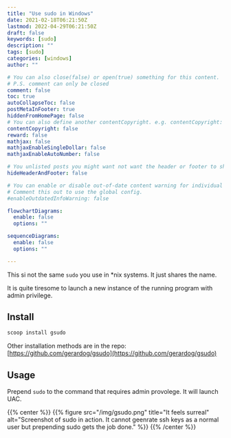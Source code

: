 ```yaml
---
title: "Use sudo in Windows"
date: 2021-02-18T06:21:50Z
lastmod: 2022-04-29T06:21:50Z
draft: false 
keywords: [sudo]
description: ""
tags: [sudo]
categories: [windows]
author: ""

# You can also close(false) or open(true) something for this content.
# P.S. comment can only be closed
comment: false
toc: true 
autoCollapseToc: false
postMetaInFooter: true
hiddenFromHomePage: false
# You can also define another contentCopyright. e.g. contentCopyright: "This is another copyright."
contentCopyright: false
reward: false
mathjax: false
mathjaxEnableSingleDollar: false
mathjaxEnableAutoNumber: false

# You unlisted posts you might want not want the header or footer to show
hideHeaderAndFooter: false

# You can enable or disable out-of-date content warning for individual post.
# Comment this out to use the global config.
#enableOutdatedInfoWarning: false

flowchartDiagrams:
  enable: false
  options: ""

sequenceDiagrams: 
  enable: false
  options: ""

---
```


This si not the same `sudo` you use in \*nix systems. It just shares the name.

It is quite tiresome to launch a new instance of the running program with admin privilege.

<!--more-->

## Install
```powershell
scoop install gsudo
```

Other installation methods are in the repo: [https://github.com/gerardog/gsudo](https://github.com/gerardog/gsudo)

## Usage
Prepend `sudo` to the command that requires admin provolege. It will launch UAC.

{{% center %}}
{{% figure src="/img/gsudo.png" title="It feels surreal" alt="Screenshot of sudo in action. It cannot geenrate ssh keys as a normal user but prepending sudo gets the job done." %}}
{{% /center %}}
